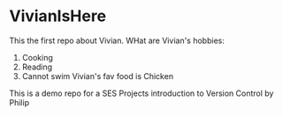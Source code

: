 # VivianIsHere
This the first repo about Vivian.
WHat are Vivian's hobbies:
1. Cooking
2. Reading
2. Cannot swim
Vivian's fav food is
Chicken


This is a demo repo for a SES Projects introduction to Version Control by Philip
